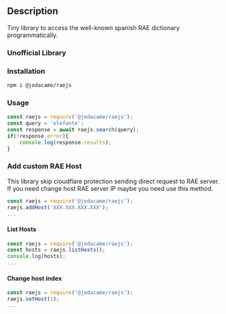
## Description
Tiny library to access the well-known spanish RAE dictionary programmatically.

### Unofficial Library

### Installation
```bash
npm i @jodacame/raejs
```

### Usage
```js
const raejs = require('@jodacame/raejs');
const query = 'elefante';
const response = await raejs.search(query);
if(!response.error){
    console.log(response.results);
}
```
### Add custom RAE Host
This library skip cloudflare protection sending direct request to RAE server. If you need change host RAE server IP maybe you need use this method.
```js
const raejs = require('@jodacame/raejs');
raejs.addHost('XXX.XXX.XXX.XXX');
...
```
#### List Hosts
```js
const raejs = require('@jodacame/raejs');
const hosts = raejs.listHosts();
console.log(hosts);
...
```
#### Change host index
```js
const raejs = require('@jodacame/raejs');
raejs.setHost(1);
...
```